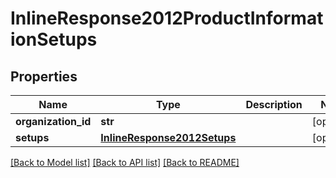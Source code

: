 # InlineResponse2012ProductInformationSetups

## Properties
Name | Type | Description | Notes
------------ | ------------- | ------------- | -------------
**organization_id** | **str** |  | [optional] 
**setups** | [**InlineResponse2012Setups**](InlineResponse2012Setups.md) |  | [optional] 

[[Back to Model list]](../README.md#documentation-for-models) [[Back to API list]](../README.md#documentation-for-api-endpoints) [[Back to README]](../README.md)


